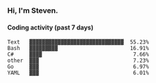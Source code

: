 ### Hi, I'm Steven.

#### Coding activity (past 7 days)
```
Text   ▓▓▓▓▓▓▓▓▓▓▓▓▓▓▓▓▓▓▓▓▓▓▓▓▓▓▓▓▓▓  55.23%
Bash   ▓▓▓▓▓▓▓▓▓                       16.91%
C#     ▓▓▓▓                             7.66%
other  ▓▓▓                              7.23%
Go     ▓▓▓                              6.97%
YAML   ▓▓▓                              6.01%
```
